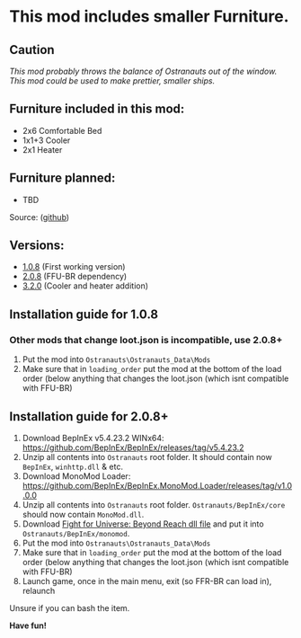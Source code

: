 # This mod includes smaller Furniture.
## Caution
*This mod probably throws the balance of Ostranauts out of the window. This mod could be used to make prettier, smaller ships.*

## Furniture included in this mod:
- 2x6 Comfortable Bed
- 1x1+3 Cooler
- 2x1 Heater
## Furniture planned:
- TBD

Source: ([github](https://github.com/Fremil12/SmallFurnitures))

## Versions:
- [1.0.8](https://github.com/Fremil12/SmallFurnitures/releases/tag/v1.0.8)  (First working version)
- [2.0.8](https://github.com/Fremil12/SmallFurnitures/releases/tag/v2.0.8)  (FFU-BR dependency)
- [3.2.0](https://github.com/Fremil12/SmallFurnitures/releases/tag/v1.0.8)  (Cooler and heater addition)

## Installation guide for 1.0.8
### Other mods that change loot.json is incompatible, use 2.0.8+
1. Put the mod into `Ostranauts\Ostranauts_Data\Mods`
2. Make sure that in `loading_order` put the mod at the bottom of the load order (below anything that changes the loot.json (which isnt compatible with FFU-BR)
## Installation guide for 2.0.8+
1. Download BepInEx v5.4.23.2 WINx64: https://github.com/BepInEx/BepInEx/releases/tag/v5.4.23.2
2. Unzip all contents into `Ostranauts` root folder. It should contain now `BepInEx`, `winhttp.dll` & etc.
3. Download MonoMod Loader: https://github.com/BepInEx/BepInEx.MonoMod.Loader/releases/tag/v1.0.0.0
4. Unzip all contents into `Ostranauts` root folder. `Ostranauts/BepInEx/core` should now contain `MonoMod.dll`.
5. Download [Fight for Universe: Beyond Reach dll file](https://github.com/WarStalkeR/FFU-BR/releases/tag/v0.3.4.0) and put it into `Ostranauts/BepInEx/monomod`.
6. Put the mod into `Ostranauts\Ostranauts_Data\Mods`
7. Make sure that in `loading_order` put the mod at the bottom of the load order (below anything that changes the loot.json (which isnt compatible with FFU-BR)
8. Launch game, once in the main menu, exit (so FFR-BR can load in), relaunch

Unsure if you can bash the item.

**Have fun!**
